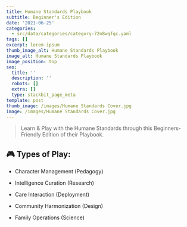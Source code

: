 ```yaml
---
title: Humane Standards Playbook
subtitle: Beginner's Edition
date: '2021-06-25'
categories:
  - src/data/categories/category-72n8wqfqc.yaml
tags: []
excerpt: lorem-ipsum
thumb_image_alt: Humane Standards Playbook
image_alt: Humane Standards Playbook
image_position: top
seo:
  title: ''
  description: ''
  robots: []
  extra: []
  type: stackbit_page_meta
template: post
thumb_image: /images/Humane Standards Cover.jpg
image: /images/Humane Standards Cover.jpg
---
```

> Learn & Play with the Humane Standards through this Beginners-Friendly Edition of their Playbook.

## 🎮 Types of Play:

*   Character Management (Pedagogy)

*   Intelligence Curation (Research)

*   Care Interaction (Deployment)

*   Community Harmonization (Design)

*   Family Operations (Science)
